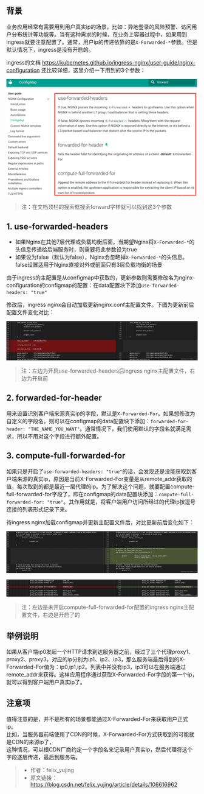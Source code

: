 背景
--

业务应用经常有需要用到用户真实ip的场景，比如：异地登录的风险预警、访问用户分布统计等功能等。当有这种需求的时候，在业务上容器过程中，如果用到ingress就要注意配置了。通常，用户ip的传递依靠的是`X-Forwarded-*`参数。但是默认情况下，ingress是没有开启的。

ingress的文档 https://kubernetes.github.io/ingress-nginx/user-guide/nginx-configuration 还比较详细，这里介绍一下用到的3个参数：  


![](../img/20200608132630839.jpeg)

> 注：在文档顶栏的搜索框搜索forward字样就可以找到这3个参数

1\. use-forwarded-headers
-------------------------

*   如果Nginx在其他7层代理或负载均衡后面，当期望Nginx将`X-Forwarded-*`的头信息传递给后端服务时，则需要将此参数设为true
*   如果设为false（默认为false），Nginx会忽略掉`X-Forwarded-*`的头信息。false设置适用于Nginx直接对外或前面只有3层负载均衡的场景

由于ingress的主配置是从configmap中获取的，更新参数则需要修改名为nginx-configuration的configmap的配置：在data配置块下添加`use-forwarded-headers: "true"`

修改后，ingress nginx会自动加载更新nginx.conf主配置文件。下图为更新前后配置文件变化对比：

![](../img/20200608133126879.jpeg)

> 注：左边为开启use-forwarded-headers后ingress nginx主配置文件，右边为开启前

2\. forwarded-for-header
------------------------

用来设置识别客户端来源真实ip的字段，默认是`X-Forwarded-For`。如果想修改为自定义的字段名，则可以在configmap的data配置块下添加：`forwarded-for-header: "THE_NAME_YOU_WANT"`。通常情况下，我们使用默认的字段名就满足需求，所以不用对这个字段进行额外配置。

3\. compute-full-forwarded-for
------------------------------

如果只是开启了`use-forwarded-headers: "true"`的话，会发现还是没能获取到客户端来源的真实ip，原因是当前X-Forwarded-For变量是从remote\_addr获取的值，每次取到的都是最近一层代理的ip。为了解决这个问题，就要配置compute-full-forwarded-for字段了，即在configmap的data配置块添加：`compute-full-forwarded-for: "true"`。其作用就是，将客户端用户访问所经过的代理ip按逗号连接的列表形式记录下来。

待ingress nginx加载configmap并更新主配置文件后，对比更新前后变化如下：

![](../img/20200608133445261.jpeg)

![](../img/20200608133514483.jpeg)

> 注：左边是未开启compute-full-forwarded-for配置的ingress nginx主配置文件，右边是开启了的

举例说明
----

如果从客户端ip0发起一个HTTP请求到达服务器之前，经过了三个代理proxy1、proxy2、proxy3，对应的ip分别为ip1、ip2、ip3，那么服务端最后得到的X-Forwarded-For值为：ip0,ip1,ip2。列表中并没有ip3，ip3可以在服务端通过remote_addr来获得。这样应用程序通过获取X-Forwarded-For字段的第一个ip，就可以得到客户端用户真实ip了。

注意项
---

值得注意的是，并不是所有的场景都能通过X-Forwarded-For来获取用户正式ip。  
比如，当服务器前端使用了CDN的时候，X-Forwarded-For方式获取到的可能就是CDN的来源ip了，  
这种情况，可以根CDN厂商约定一个字段名来记录用户真实ip，然后代理将这个字段逐层传递，最后到服务端。

> - 作者：felix_yujing
> - 原文链接：https://blog.csdn.net/felix_yujing/article/details/106616962